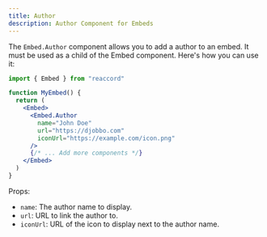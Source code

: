 ```yaml
---
title: Author
description: Author Component for Embeds
---
```


The `Embed.Author` component allows you to add a author to an embed.
It must be used as a child of the Embed component. Here's how you can use it:

```jsx
import { Embed } from "reaccord"

function MyEmbed() {
  return (
    <Embed>
      <Embed.Author 
        name="John Doe" 
        url="https://djobbo.com" 
        iconUrl="https://example.com/icon.png"
      />
      {/* ... Add more components */}
    </Embed>
  )
}
```

Props:
- `name`: The author name to display.
- `url`: URL to link the author to.
- `iconUrl`: URL of the icon to display next to the author name.